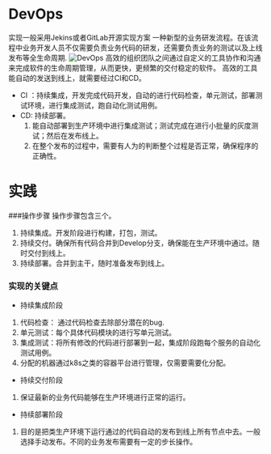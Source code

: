 # DevOps
实现一般采用Jekins或者GitLab开源实现方案
一种新型的业务研发流程。在该流程中业务开发人员不仅需要负责业务代码的研发，还需要负责业务的测试以及上线发布等全生命周期.
![DevOps](https://upload-images.jianshu.io/upload_images/4237685-f29c6a7d3d4c41af.png?imageMogr2/auto-orient/strip%7CimageView2/2/w/1240)
高效的组织团队之间通过自定义的工具协作和沟通来完成软件的生命周期管理，从而更快，更频繁的交付稳定的软件。
高效的工具能自动的发送到线上，就需要经过CI和CD。
- CI ：持续集成，开发完成代码开发，自动的进行代码检查，单元测试，部署测试环境，进行集成测试，跑自动化测试用例。
- CD: 持续部署。
    1. 能自动部署到生产环境中进行集成测试；测试完成在进行小批量的灰度测试；然后在发布线上。
    2. 在整个发布的过程中，需要有人为的判断整个过程是否正常，确保程序的正确性。
# 实践
###操作步骤
操作步骤包含三个。
1. 持续集成。开发阶段进行构建，打包，测试。
2. 持续交付。确保所有代码合并到Develop分支，确保能在生产环境中通过。随时交付到线上。
3. 持续部署。合并到主干，随时准备发布到线上。
### 实现的关键点
- 持续集成阶段
 1. 代码检查： 通过代码检查去除部分潜在的bug.
 2. 单元测试：每个具体代码模块的进行写单元测试。
 3. 集成测试：将所有修改的代码进行部署到一起，集成阶段跑每个服务的自动化测试用例。
4. 分配的机器通过k8s之类的容器平台进行管理，仅需要需要化分配。
- 持续交付阶段
1. 保证最新的业务代码能够在生产环境进行正常的运行。
- 持续部署阶段
1. 目的是把类生产环境下运行通过的代码自动的发布到线上所有节点中去。一般选择手动发布。不同的业务发布需要有一定的步长操作。





